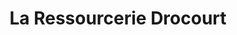 ---
title: "La Ressourcerie Drocourt"
url: /drocourt/la-ressourcerie-drocourt/
shop: Gebrauchtwaren
---